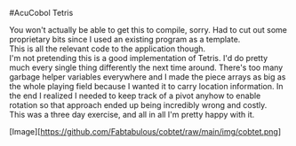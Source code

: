 #AcuCobol Tetris


You won't actually be able to get this to compile, sorry. Had to cut out some proprietary bits since I used an existing program as a template.   
This is all the relevant code to the application though.  
I'm not pretending this is a good implementation of Tetris. I'd do pretty much every single thing differently the next time around. There's too many garbage helper
variables everywhere and I made the piece arrays as big as the whole playing field because I wanted it to carry location information. In the end I realized
I needed to keep track of a pivot anyhow to enable rotation so that approach ended up being incredibly wrong and costly.  
This was a three day exercise, and all in all I'm pretty happy with it.

[Image][https://github.com/Fabtabulous/cobtet/raw/main/img/cobtet.png]
